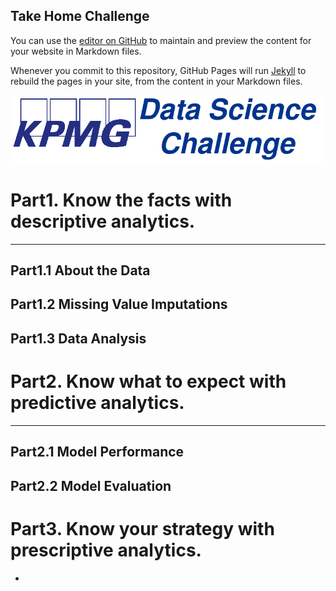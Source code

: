 ## Take Home Challenge

You can use the [editor on GitHub](https://github.com/stanFurrer/KPMG_ML_Challenge/edit/gh-pages/index.md) to maintain and preview the content for your website in Markdown files.

Whenever you commit to this repository, GitHub Pages will run [Jekyll](https://jekyllrb.com/) to rebuild the pages in your site, from the content in your Markdown files.


<p align="center">
  <img src="Images/KPMG_DATA_SCIENCE.png"   Width="500"></center>
</p>

# Part1. Know the facts with descriptive analytics.
---

## Part1.1 About the Data


## Part1.2 Missing Value Imputations


## Part1.3 Data Analysis

# Part2. Know what to expect with predictive analytics.
---



## Part2.1 Model Performance
## Part2.2 Model Evaluation

# Part3. Know your strategy with prescriptive analytics.
-

